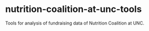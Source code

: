 # nutrition-coalition-at-unc-tools
Tools for analysis of fundraising data of Nutrition Coalition at UNC.
